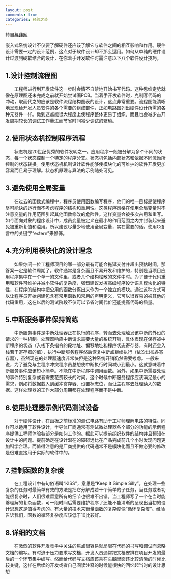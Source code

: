 ```yaml
---
layout: post
comments: true
categories: 经验之谈
---
```


转自[与非网](http://www.eefocus.com/zhaoxianden/blog/14-12/307242_61539.html)

 嵌入式系统设计不仅要了解硬件还应该了解它与软件之间的相互影响和作用。硬件设计需要一定的设计范例，这点对于软件设计却不那么适用。如何从单纯的硬件设计过渡到硬软结合的设计，在你着手开发软件时需注意以下八个软件设计技巧。

## 1.设计控制流程图

　　工程师进行到开发软件这一步时会情不自禁地开始书写代码。这种思维定势就像在原理图还未完成之前就开始尝试画PCB。当着手开发软件时，克制写代码的冲动，取而代之的应该是软件流程结构图表的设计，这点非常重要。流程图能清晰地呈现给开发人员软件的各个需要的组成部件，正如电路图列出硬件设计所需的各种元器件一样。做到这点能很大程度上使程序整体更易于组织，而且也会减少占开发周期较长的调试工作量进而节省时间减少调试的繁琐。

## 2.使用状态机控制程序流程

　　状态机是20世纪优秀的软件发明之一。应用程序一般被分解为多个不同的状态，每一个状态控制一个特定的程序分支。状态机包括内部状态和依据不同激励所控制的状态转换。使用状态机机制设计软件能够使模块化的可维护的软件开发更加容易而且易于理解。状态机原理与算法的示例随处可见。

## 3.避免使用全局变量

　　在过去的函数式编程中，程序员使用函数编写程序，他们的唯一目标是使程序尽可能快的运行而不考虑程序的结构和重用性。这类程序风格在使用全局变量时不注意变量的作用范围引起其他函数修改的危险性。这样变量会被多次占用和重写。如今面向对象的程序设计中，成员变量被定义在最小的作用范围之内并封装起来避免被重新复值和滥用。所以建议尽量少地使用全局变量，实在需要的话，使用C语言中的关键字“extern”来修饰。

## 4.充分利用模块化的设计理念

　　如果你问一位工程师项目的哪一部分最有可能会拖延交付并超出预估时间，那答案一定是软件周期了。软件通常是复杂而且不易开发和维护的，特别是当项目应用程序集中在一个单一的文件里，或者几个结构松散的文件中时。为了便于代码重用和软件可维护并减小软件的复杂度，强烈建议发挥高级程序设计语言模块化的特性，在程序的结构中把公用的函数分离出来作为一个独立的模块。通过这种方式可以让程序员开始创建包含有常用函数和常用的声明定义，它可以很容易的被其他的代码重用，这在以后的测试阶段不仅可以节省时间代价还能提高代码的质量。

## 5.中断服务事件保持简练

　　中断服务事件是中断处理器正在执行的程序，转而去处理触发该中断的外设的请求的一种机制。处理器响应中断请求需要大量的系统开销，具体表现在保存被中断程序的状态（入栈下条指令的段地址、偏移地址和程序状态寄存器，有时还会入栈若干寄存器的值），执行中断服务程序然后恢复中断点继续执行（依次出栈各寄存器），虽然现在的处理器速度非常快但是这种系统开销仍然需要考虑。一般来说，为了避免与主程序冲突程序员总想使中断执行时间减小到最小。这就意味着中断服务事件应该短小简单。不能在中断程序中调用函数。另外，如果中断需要处理的事件特别复杂或者需要花费较长的时间，这个时候中断服务程序应该满足最小的需求，例如将数据载入到缓冲寄存器、设置标志位，而让主程序去处理读入的数据。这样处理器的工作大部分周期都在处理程序而不是中断。

## 6.使用处理器示例代码测试设备

　　对于硬件设计，在画板之前标准的测试电路有助于工程师理解电路的特性。同样可以适用于软件设计，半导体厂商通常有测试微处理器各个部分的功能的示例程序提供工程师体验各部分是如何工作的。据此可以提前组织软件的结构并且预知在设计中的问题。提前确定在设计潜在的障碍远比在产品完成前几个小时发现问题更加科学合理。而值得注意的是厂商提供的代码通常不是模块化而且不做必要的修改是很难直接用于实际的软件中的。

## 7.控制函数的复杂度

　　在工程设计中有句俗语叫“KISS”，意思是“Keep It Simple Silly”。在处理一些复杂的任务时最简单有效的方法是把它分解成若干个简单的子任务，当任务或者功能很复杂时，人们很难留意所有的细节也很难不出错。当工程师写了一个在当时能够理解的复杂函数，可一段时间后需要维护程序了还能不能清晰的呈现出当初的设计思想这是值得考虑的。有大量的技术来衡量函数的复杂度像“循环复杂度”。经验告诉我们，函数的循环复杂度应该低于10比较好。

## 8.详细的文档

　　在激烈的软件开发竞争中关注的焦点很容易就局限在代码的书写和调试而忽略文档的编写。有时迫于压力要求写文档，开发人员通常把文档安排在项目开发的最后的一个环节集中编写。然而给代码写文档应该乘在头脑里面还比较清晰的时候比较关键，这样在后续的开发或者自己阅读注释的时候能很快的回忆起当时的设计思想
